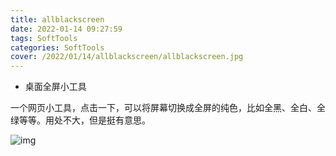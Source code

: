 ```yaml
---
title: allblackscreen
date: 2022-01-14 09:27:59
tags: SoftTools
categories: SoftTools
cover: /2022/01/14/allblackscreen/allblackscreen.jpg
---
```


* 桌面全屏小工具

  

一个网页小工具，点击一下，可以将屏幕切换成全屏的纯色，比如全黑、全白、全绿等等。用处不大，但是挺有意思。

![img](/images/allblackscreen.jpg)

